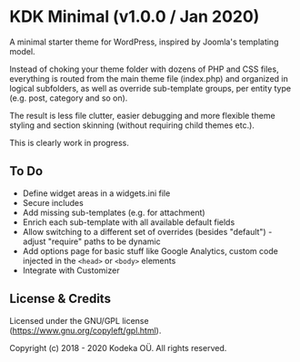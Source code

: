 # KDK Minimal (v1.0.0 / Jan 2020)

A minimal starter theme for WordPress, inspired by Joomla's templating model.

Instead of choking your theme folder with dozens of PHP and CSS files, everything is routed from the main theme file (index.php) and organized in logical subfolders, as well as override sub-template groups, per entity type (e.g. post, category and so on).

The result is less file clutter, easier debugging and more flexible theme styling and section skinning (without requiring child themes etc.).

This is clearly work in progress.


## To Do
- Define widget areas in a widgets.ini file
- Secure includes
- Add missing sub-templates (e.g. for attachment)
- Enrich each sub-template with all available default fields
- Allow switching to a different set of overrides (besides "default") - adjust "require" paths to be dynamic
- Add options page for basic stuff like Google Analytics, custom code injected in the `<head>` or `<body>` elements
- Integrate with Customizer


## License & Credits

Licensed under the GNU/GPL license (https://www.gnu.org/copyleft/gpl.html).

Copyright (c) 2018 - 2020 Kodeka OÜ. All rights reserved.
